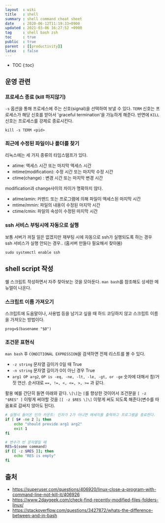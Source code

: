 ```yaml
---
layout  : wiki
title   : shell
summary : shell command cheat sheet
date    : 2020-06-12T11:19:33+0900
updated : 2021-03-06 16:27:52 +0900
tag     : shell bash zsh
toc     : true
public  : true
parent  : [[productivity]]
latex   : false
---
```

* TOC
{:toc}

## 운영 관련

### 프로세스 종료 (kill 하지않기)

`-s` 옵션을 통해 프로세스에 주는 신호(signal)을 선택하여 보낼 수 있다. `TERM` 신호는 프로세스가 해당 신호를 받아서 'graceful termination'을 가능하게 해준다. 반면에 `KILL` 신호는 프로세스를 강제로 종료시킨다. 

`kill -s TERM <pid>`

### 최근에 수정된 파일이나 폴더를 찾기

리눅스에는 세 가지 종류의 타임스탬프가 있다.

- atime: 액세스 시간 또는 마지막 액세스 시간
- mtime(modification): 수정 시간 또는 마지막 수정 시간
- ctime(change)      : 변경 시간 또는 마지막 변경 시간

modification과 change사이의 차이가 명확하지 않다.

- atime/amin: 커맨드 또는 프로그램에 의해 파일이 액세스된 마지막 시간
- mtime/mmin: 파일의 내용이 수정된 마지막 시간
- ctime/cmin: 파일의 속성이 수정된 마지막 시간

### ssh 서비스 부팅시에 자동으로 실행

보통 서버가 꺼질 일은 없겠지만 재부팅 시에 자동으로 ssh가 실행되도록 하는 경우 ssh 서비스가 실행 안되는 경우.. (홈서버 만들다 필요해서 찾아봄)

`sudo systemctl enable ssh`

## shell script 작성

쉘 스크립트 작성하면서 자주 찾아보는 것을 모아둔다. `man bash`를 참조해도 상세한 메뉴얼이 나온다.

### 스크립트 이름 가져오기

스크립트에 도움말이나, 사용법 등을 남기고 싶을 때 하드 코딩하지 않고 스크립트 이름을 가져오는 방법이다.

`prog=$(basename "$0")`

### 조건문 표현식

`man bash` 후 `CONDITIONAL EXPRESSION`을 검색하면 전체 리스트를 볼 수 있다.

- `-z string` 문자열 길이가 0일 때 True
- `-n string` 문자열 길이가 0이 아닌 경우 True
- `arg1 OP arg2`, `OP is -eq, -ne, -lt, -le, -gt, or -ge` 숫자에 대해서 참/거짓 연산. 순서대로 `==, !=, <, <=, >, >=` 과 같다.

활용 예를 간단히 들면 아래와 같다. `\[\[`는 `[`를 향상한 것이어서 조건문을 `[ -z "$RES" ]` 이렇게 써야할 것을 `[[ -z $RES \]\]` 이렇게 써도 되도록 해준다(변수를 따옴표로 감싸지 않아도 된다).

```bash
# 실행시 들어온 인자 카운트: 인자가 2가 아니면 메세지를 출력하고 프로그램을 종료한다.
if [ $# -ne 2 ]; then
    echo "should provide arg1 arg2"
	exit 1
fi

# 변수가 빈 문자열일 때
RES=$(some command)
if [[ -z $RES ]]; then
    echo "RES is empty"
fi
```

## 출처
- <https://superuser.com/questions/406920/linux-close-a-program-with-command-line-not-kill-it/406926>
- <https://www.2daygeek.com/check-find-recently-modified-files-folders-linux/>
- <https://stackoverflow.com/questions/3427872/whats-the-difference-between-and-in-bash>

